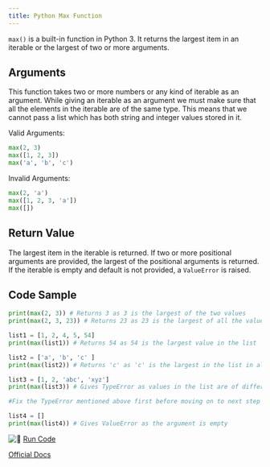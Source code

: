 ```yaml
---
title: Python Max Function
---
```

`max()` is a built-in function in Python 3\. It returns the largest item in an iterable or the largest of two or more arguments.

## Arguments

This function takes two or more numbers or any kind of iterable as an argument. While giving an iterable as an argument we must make sure that all the elements in the iterable are of the same type. This means that we cannot pass a list which has both string and integer values stored in it.

Valid Arguments:

```python
max(2, 3)
max([1, 2, 3])
max('a', 'b', 'c')
```

Invalid Arguments:

```python
max(2, 'a')
max([1, 2, 3, 'a'])
max([])
```

## Return Value

The largest item in the iterable is returned. If two or more positional arguments are provided, the largest of the positional arguments is returned. If the iterable is empty and default is not provided, a `ValueError` is raised.

## Code Sample

```python
print(max(2, 3)) # Returns 3 as 3 is the largest of the two values
print(max(2, 3, 23)) # Returns 23 as 23 is the largest of all the values

list1 = [1, 2, 4, 5, 54]
print(max(list1)) # Returns 54 as 54 is the largest value in the list

list2 = ['a', 'b', 'c' ]
print(max(list2)) # Returns 'c' as 'c' is the largest in the list in alphabetical order

list3 = [1, 2, 'abc', 'xyz']
print(max(list3)) # Gives TypeError as values in the list are of different type

#Fix the TypeError mentioned above first before moving on to next step

list4 = []
print(max(list4)) # Gives ValueError as the argument is empty
```

![:rocket:](//forum.freecodecamp.com/images/emoji/emoji_one/rocket.png?v=2 ":rocket:") <a href='https://repl.it/CVok' target='_blank' rel='nofollow'>Run Code</a>

<a href='https://docs.python.org/3/library/functions.html#max' target='_blank' rel='nofollow'>Official Docs</a>
